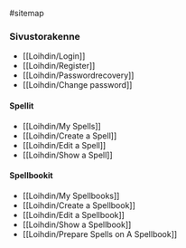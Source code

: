 #sitemap 

### Sivustorakenne
- [[Loihdin/Login]]
- [[Loihdin/Register]]
- [[Loihdin/Passwordrecovery]]
- [[Loihdin/Change password]]
#### Spellit
- [[Loihdin/My Spells]]
- [[Loihdin/Create a Spell]]
- [[Loihdin/Edit a Spell]]
- [[Loihdin/Show a Spell]]
#### Spellbookit
- [[Loihdin/My Spellbooks]]
- [[Loihdin/Create a Spellbook]]
- [[Loihdin/Edit a Spellbook]]
- [[Loihdin/Show a Spellbook]]
- [[Loihdin/Prepare Spells on A Spellbook]]